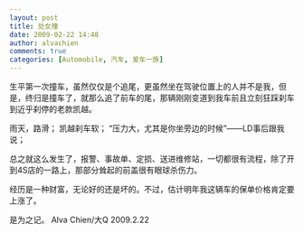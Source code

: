 ```yaml
---
layout: post
title: 处女撞
date: 2009-02-22 14:48
author: alvachien
comments: true
categories: [Automobile, 汽车, 爱车一族]
---
```

<div id="bp-5CD1AA99D25FD840_395-content">

生平第一次撞车，虽然仅仅是个追尾，更虽然坐在驾驶位置上的人并不是我，但是，终归是撞车了，就那么追了前车的尾，那辆刚刚变道到我车前且立刻狂踩刹车到近乎刹停的老款凯越。

雨天，路滑；
凯越刹车软；
“压力大，尤其是你坐旁边的时候”——LD事后跟我说；

总之就这么发生了，报警、事故单、定损、送进维修站，一切都很有流程，除了开到4S店的一路上，那部分耸起的前盖很有眼球杀伤力。

经历是一种财富，无论好的还是坏的。不过，估计明年我这辆车的保单价格肯定要上涨了。

是为之记。
Alva Chien/大Q
2009.2.22

</div>
